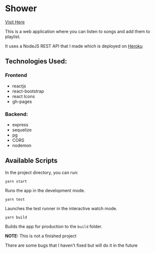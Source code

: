 # Shower

[Visit Here](https://dhavalkotak.github.io/shower-frontend)

This is a web application where you can listen to songs and add them to playlist.

It uses a NodeJS REST API that I made which is deployed on [Heroku](https://www.heroku.com)

## Technologies Used:

### Frontend

* reactjs
* react-bootstrap
* react Icons
* gh-pages

### Backend:

* express
* sequelize
* pg
* CORS
* nodemon

## Available Scripts

In the project directory, you can run:

```
yarn start
```

Runs the app in the development mode.

```
yarn test
```

Launches the test runner in the interactive watch mode.

```
yarn build
```

Builds the app for production to the `build` folder.


**NOTE:** This is not a finished project

There are some bugs that I haven't fixed but will do it in the future